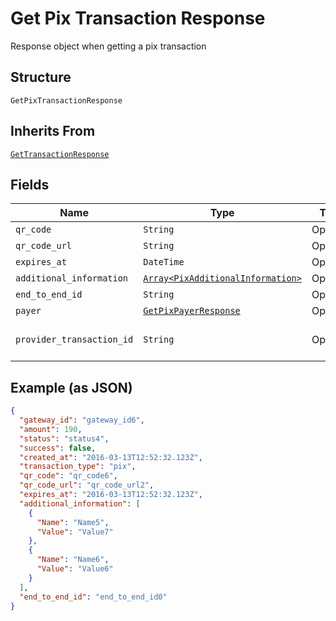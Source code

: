 
# Get Pix Transaction Response

Response object when getting a pix transaction

## Structure

`GetPixTransactionResponse`

## Inherits From

[`GetTransactionResponse`](../../doc/models/get-transaction-response.md)

## Fields

| Name | Type | Tags | Description |
|  --- | --- | --- | --- |
| `qr_code` | `String` | Optional | - |
| `qr_code_url` | `String` | Optional | - |
| `expires_at` | `DateTime` | Optional | - |
| `additional_information` | [`Array<PixAdditionalInformation>`](../../doc/models/pix-additional-information.md) | Optional | - |
| `end_to_end_id` | `String` | Optional | - |
| `payer` | [`GetPixPayerResponse`](../../doc/models/get-pix-payer-response.md) | Optional | - |
| `provider_transaction_id` | `String` | Optional | Provider transaction id |

## Example (as JSON)

```json
{
  "gateway_id": "gateway_id6",
  "amount": 190,
  "status": "status4",
  "success": false,
  "created_at": "2016-03-13T12:52:32.123Z",
  "transaction_type": "pix",
  "qr_code": "qr_code6",
  "qr_code_url": "qr_code_url2",
  "expires_at": "2016-03-13T12:52:32.123Z",
  "additional_information": [
    {
      "Name": "Name5",
      "Value": "Value7"
    },
    {
      "Name": "Name6",
      "Value": "Value6"
    }
  ],
  "end_to_end_id": "end_to_end_id0"
}
```

